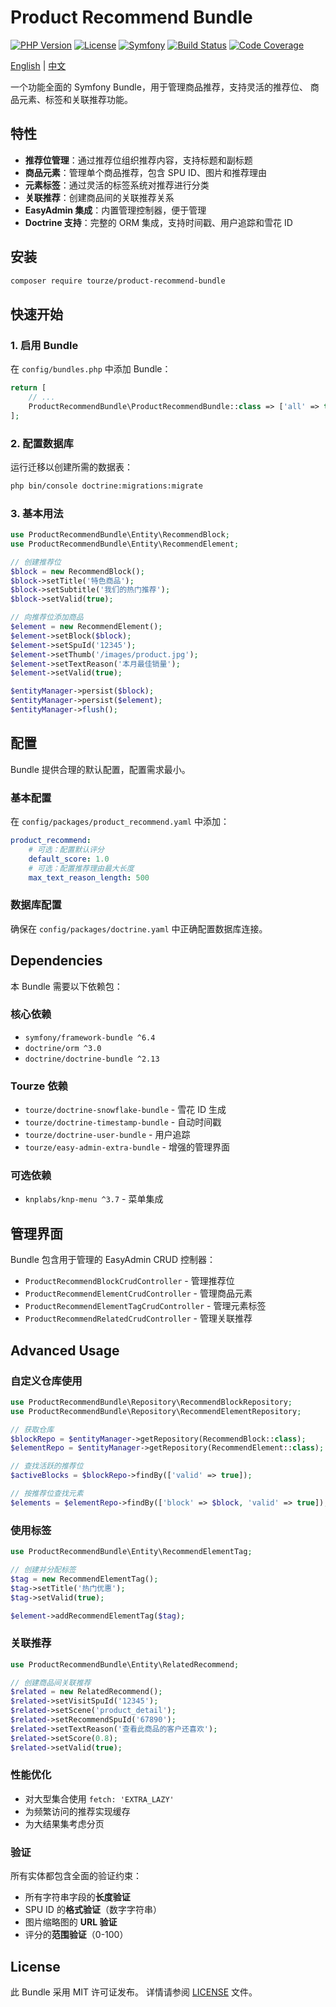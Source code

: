# Product Recommend Bundle

[![PHP Version](https://img.shields.io/badge/php-%5E8.1-blue)](https://www.php.net/)
[![License](https://img.shields.io/badge/license-MIT-green)](LICENSE)
[![Symfony](https://img.shields.io/badge/symfony-%5E6.4-blue)](https://symfony.com/)
[![Build Status](https://img.shields.io/badge/build-passing-brightgreen)](https://github.com/your-repo/actions)
[![Code Coverage](https://img.shields.io/badge/coverage-100%25-brightgreen)](https://codecov.io/gh/your-repo)

[English](README.md) | [中文](README.zh-CN.md)

一个功能全面的 Symfony Bundle，用于管理商品推荐，支持灵活的推荐位、
商品元素、标签和关联推荐功能。

## 特性

- **推荐位管理**：通过推荐位组织推荐内容，支持标题和副标题
- **商品元素**：管理单个商品推荐，包含 SPU ID、图片和推荐理由
- **元素标签**：通过灵活的标签系统对推荐进行分类
- **关联推荐**：创建商品间的关联推荐关系
- **EasyAdmin 集成**：内置管理控制器，便于管理
- **Doctrine 支持**：完整的 ORM 集成，支持时间戳、用户追踪和雪花 ID

## 安装

```bash
composer require tourze/product-recommend-bundle
```

## 快速开始

### 1. 启用 Bundle

在 `config/bundles.php` 中添加 Bundle：

```php
return [
    // ...
    ProductRecommendBundle\ProductRecommendBundle::class => ['all' => true],
];
```

### 2. 配置数据库

运行迁移以创建所需的数据表：

```bash
php bin/console doctrine:migrations:migrate
```

### 3. 基本用法

```php
use ProductRecommendBundle\Entity\RecommendBlock;
use ProductRecommendBundle\Entity\RecommendElement;

// 创建推荐位
$block = new RecommendBlock();
$block->setTitle('特色商品');
$block->setSubtitle('我们的热门推荐');
$block->setValid(true);

// 向推荐位添加商品
$element = new RecommendElement();
$element->setBlock($block);
$element->setSpuId('12345');
$element->setThumb('/images/product.jpg');
$element->setTextReason('本月最佳销量');
$element->setValid(true);

$entityManager->persist($block);
$entityManager->persist($element);
$entityManager->flush();
```

## 配置

Bundle 提供合理的默认配置，配置需求最小。

### 基本配置

在 `config/packages/product_recommend.yaml` 中添加：

```yaml
product_recommend:
    # 可选：配置默认评分
    default_score: 1.0
    # 可选：配置推荐理由最大长度
    max_text_reason_length: 500
```

### 数据库配置

确保在 `config/packages/doctrine.yaml` 中正确配置数据库连接。

## Dependencies

本 Bundle 需要以下依赖包：

### 核心依赖
- `symfony/framework-bundle ^6.4`
- `doctrine/orm ^3.0`
- `doctrine/doctrine-bundle ^2.13`

### Tourze 依赖
- `tourze/doctrine-snowflake-bundle` - 雪花 ID 生成
- `tourze/doctrine-timestamp-bundle` - 自动时间戳
- `tourze/doctrine-user-bundle` - 用户追踪
- `tourze/easy-admin-extra-bundle` - 增强的管理界面

### 可选依赖
- `knplabs/knp-menu ^3.7` - 菜单集成

## 管理界面

Bundle 包含用于管理的 EasyAdmin CRUD 控制器：

- `ProductRecommendBlockCrudController` - 管理推荐位
- `ProductRecommendElementCrudController` - 管理商品元素
- `ProductRecommendElementTagCrudController` - 管理元素标签
- `ProductRecommendRelatedCrudController` - 管理关联推荐

## Advanced Usage

### 自定义仓库使用

```php
use ProductRecommendBundle\Repository\RecommendBlockRepository;
use ProductRecommendBundle\Repository\RecommendElementRepository;

// 获取仓库
$blockRepo = $entityManager->getRepository(RecommendBlock::class);
$elementRepo = $entityManager->getRepository(RecommendElement::class);

// 查找活跃的推荐位
$activeBlocks = $blockRepo->findBy(['valid' => true]);

// 按推荐位查找元素
$elements = $elementRepo->findBy(['block' => $block, 'valid' => true]);
```

### 使用标签

```php
use ProductRecommendBundle\Entity\RecommendElementTag;

// 创建并分配标签
$tag = new RecommendElementTag();
$tag->setTitle('热门优惠');
$tag->setValid(true);

$element->addRecommendElementTag($tag);
```

### 关联推荐

```php
use ProductRecommendBundle\Entity\RelatedRecommend;

// 创建商品间关联推荐
$related = new RelatedRecommend();
$related->setVisitSpuId('12345');
$related->setScene('product_detail');
$related->setRecommendSpuId('67890');
$related->setTextReason('查看此商品的客户还喜欢');
$related->setScore(0.8);
$related->setValid(true);
```

### 性能优化

- 对大型集合使用 `fetch: 'EXTRA_LAZY'`
- 为频繁访问的推荐实现缓存
- 为大结果集考虑分页

### 验证

所有实体都包含全面的验证约束：

- 所有字符串字段的**长度验证**
- SPU ID 的**格式验证**（数字字符串）
- 图片缩略图的 **URL 验证**
- 评分的**范围验证**（0-100）

## License

此 Bundle 采用 MIT 许可证发布。
详情请参阅 [LICENSE](LICENSE) 文件。